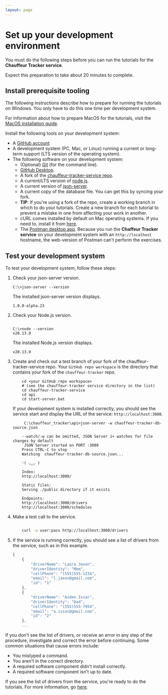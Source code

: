 ```yaml
---
layout: page
---
```


# Set up your development environment

You must do the following steps before you can run
the tutorials for the **Chauffeur Tracker service**.

Expect this preparation to take about 20 minutes to complete.

## Install prerequisite tooling

The following instructions describe how to prepare for running the tutorials on Windows. You only have to do this one time per development system.

For information about how to prepare MacOS for the tutorials, visit the [MacOS installation guide](macos-installation).

Install the following tools on your development system:

* A [GitHub account](https://github.com)
* A development system (PC, Mac, or Linux) running a current or
long-term support (LTS version of the operating system).
* The following software on your development system:
  * (Optional) [Git](https://docs.github.com/en/get-started/quickstart/set-up-git) (for the command line).
  * [GitHub Desktop](https://desktop.github.com).
  * A fork of the [chauffeur-tracker-service repo](https://github.com/sinecoug/chauffeur-tracker-service).
  * A current/LTS version of [node.js](https://nodejs.org/en/).
  * A current version of [json-server](https://www.npmjs.com/package/json-server).
  * A current copy of the database file. You can get this by syncing your fork.
  * **TIP**: If you're using a fork of the repo, create a working branch in which to do your tutorials. Create a new branch for each tutorial to prevent a mistake in one from affecting your work in another.
  * cURL comes installed by default on Mac operating systems. If you need to, install it from [here](https://curl.se/windows/).
  * The [Postman desktop app](https://www.postman.com/downloads/). Because you run the **Chaffeur Tracker service** on your development system with an `http://localhost` hostname, the web-version of Postman can't perform the exercises.

## Test your development system

To test your development system, follow these steps:

1. Check your json-server version.

    ```shell
    C:\>json-server --version
    ```

   The installed json-server version displays.

    ```shell
    1.0.0-alpha.23
    ```

1. Check your Node.js version.

    ```shell
   
    C:\>node --version
    v20.13.0

    ```

    The installed Node.js version displays.

    ```shell
    v20.13.0
    ```

1. Create and check out a test branch of your fork of the chauffeur-tracker-service repo. Your `GitHub repo workspace` is the directory that contains your fork of the `chauffeur-tracker` repo.

    ```shell
        cd <your GitHub repo workspace>
        # (see the chauffeur-tracker service directory in the list)
        cd chauffeur-tracker-service
        cd api
        cd start-server.bat

    ```

    If your development system is installed correctly, you should see
    the service start and display the URL of the service: `http://localhost:3000`.

    ```shell
         C:\chauffeur_tracker\api>json-server -w chauffeur-tracker-db-source.json
    
        --watch/-w can be omitted, JSON Server 1+ watches for file changes by default
         JSON Server started on PORT :3000
        Press CTRL-C to stop
        Watching  chauffeur-tracker-db-source.json...
    
        ♡( ◡‿◡ )
    
        Index:
        http://localhost:3000/
    
        Static files:
        Serving ./public directory if it exists
    
        Endpoints:
        http://localhost:3000/drivers
        http://localhost:3000/schedules

    ```

1. Make a test call to the service.

    ```bash

        curl -u user:pass http://localhost:3000/drivers
    ```

1. If the service is running correctly, you should see a list of drivers from the service, such as in this example.

    ```js
    [
        {
            "driverName": "Laura Jaxon",
            "driverIdentity": "Mom",
            "cellPhone": "(555)555-1234",
            "email": "l.jaxon@gmail.com",
            "id": "1"
        },
        {
            "driverName": "Aiden Issac",
            "driverIdentity": "Dad",
            "cellPhone": "(555)555-7954",
            "email": "a.issac@gmail.com",
            "id": "2"
        },
        ...
    ```

If you don't see the list of drivers, or receive an error in any step
of the procedure, investigate and correct the error before continuing.
Some common situations that cause errors include:

* You mistyped a command.
* You aren't in the correct directory.
* A required software component didn't install correctly.
* A required software component isn't up to date.

If you see the list of drivers from the service, you're ready to do
the tutorials. For more information, go [here](../index.md).

